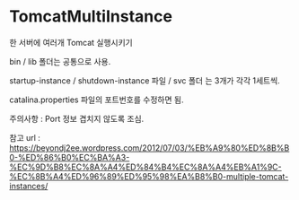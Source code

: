 # TomcatMultiInstance
한 서버에 여러개 Tomcat 실행시키기


bin / lib 폴더는 공통으로 사용.

startup-instance / shutdown-instance 파일 / svc 폴더 는  3개가 각각 1세트씩.

catalina.properties 파일의 포트번호를 수정하면 됨.

주의사항 : Port 정보 겹치지 않도록 조심.



참고 url : https://beyondj2ee.wordpress.com/2012/07/03/%EB%A9%80%ED%8B%B0-%ED%86%B0%EC%BA%A3-%EC%9D%B8%EC%8A%A4%ED%84%B4%EC%8A%A4%EB%A1%9C-%EC%8B%A4%ED%96%89%ED%95%98%EA%B8%B0-multiple-tomcat-instances/
